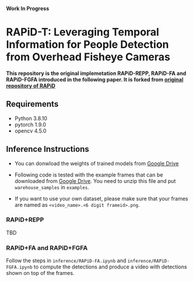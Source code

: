 **Work In Progress**

# RAPiD-T: Leveraging Temporal Information for People Detection from Overhead Fisheye Cameras

**This repository is the original implemetation RAPiD-REPP, RAPiD-FA and RAPiD-FGFA introduced in the following paper. It is forked from [original repository of RAPiD](https://github.com/duanzhiihao/RAPiD.)**

## Requirements
* Python 3.8.10
* pytorch 1.9.0
* opencv 4.5.0

## Inference Instructions
* You can donwload the weights of trained models from [Google Drive](https://drive.google.com/drive/folders/1G66FOZT4gY56cw63twANtS_Tqf3j5AtO?usp=sharing)

* Following code is tested with the example frames that can be downloaded from [Google Drive](https://drive.google.com/file/d/1zcJcx1sOPD015sHpWy9OHVUlxXj2owFT/view?usp=sharing). You need to unzip this file and put `warehouse_samples` in `examples`.

* If you want to use your own dataset, please make sure that your frames are named as `<video_name>.<6 digit frameid>.png`.

### RAPiD+REPP
TBD
### RAPiD+FA and RAPiD+FGFA
Follow the steps in `inference/RAPiD-FA.ipynb` and `inference/RAPiD-FGFA.ipynb` to compute the detections and produce a video with detections shown on top of the frames.

